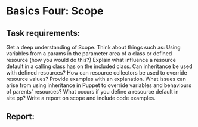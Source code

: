 # Basics Four: Scope

## Task requirements:

Get a deep understanding of Scope.
Think about things such as:
Using variables from a params in the parameter area of a class or defined resource (how you would do this?)
Explain what influence a resource default in a calling class has on the included class.
Can inheritance be used with defined resources?
How can resource collectors be used to override resource values?  Provide examples with an explanation.
What issues can arise from using inheritance in Puppet to override variables and behaviours of parents' resources?
What occurs if you define a resource default in site.pp?
Write a report on scope and include code examples.


## Report:
